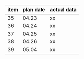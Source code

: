 item | plan date | actual data
-----|-----|-----
35 | 04.23 | xx |
36 | 04.24 | xx |
37 | 04.25 | xx |
38 | 04.26 | xx |
39 | 05.04 | xx |